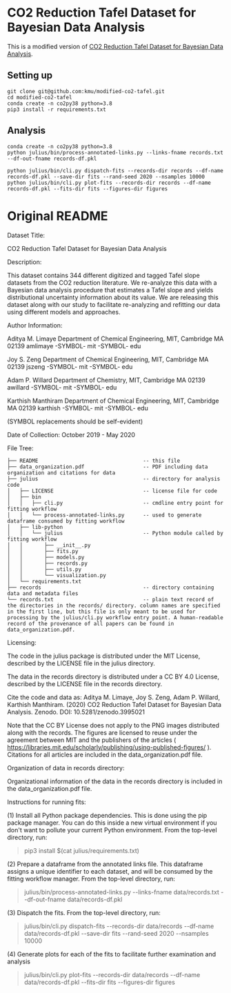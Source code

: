 # CO2 Reduction Tafel Dataset for Bayesian Data Analysis

This is a modified version of [CO2 Reduction Tafel Dataset for Bayesian Data Analysis](https://data.niaid.nih.gov/resources?id=zenodo_3995020).

## Setting up

```
git clone git@github.com:kmu/modified-co2-tafel.git
cd modified-co2-tafel
conda create -n co2py38 python=3.8
pip3 install -r requirements.txt
```

## Analysis

```
conda create -n co2py38 python=3.8
python julius/bin/process-annotated-links.py --links-fname records.txt --df-out-fname records-df.pkl

python julius/bin/cli.py dispatch-fits --records-dir records --df-name records-df.pkl --save-dir fits --rand-seed 2020 --nsamples 10000
python julius/bin/cli.py plot-fits --records-dir records --df-name records-df.pkl --fits-dir fits --figures-dir figures
```

# Original README

Dataset Title:

CO2 Reduction Tafel Dataset for Bayesian Data Analysis


Description:

This dataset contains 344 different digitized and tagged Tafel slope datasets from the CO2 reduction literature. We re-analyze this data with a Bayesian data analysis procedure that estimates a Tafel slope and yields distributional uncertainty information about its value. We are releasing this dataset along with our study to facilitate re-analyzing and refitting our data using different models and approaches.


Author Information:

Aditya M. Limaye
Department of Chemical Engineering, MIT, Cambridge MA 02139
amlimaye -SYMBOL- mit -SYMBOL- edu

Joy S. Zeng
Department of Chemical Engineering, MIT, Cambridge MA 02139
jszeng -SYMBOL- mit -SYMBOL- edu

Adam P. Willard
Department of Chemistry, MIT, Cambridge MA 02139
awillard -SYMBOL- mit -SYMBOL- edu

Karthish Manthiram
Department of Chemical Engineering, MIT, Cambridge MA 02139
karthish -SYMBOL- mit -SYMBOL- edu

(SYMBOL replacements should be self-evident)


Date of Collection: October 2019 - May 2020


File Tree:

```
├── README                                  -- this file
├── data_organization.pdf                   -- PDF including data organization and citations for data
├── julius                                  -- directory for analysis code
│   ├── LICENSE                             -- license file for code
│   ├── bin
│   │   ├── cli.py                          -- cmdline entry point for fitting workflow
│   │   └── process-annotated-links.py      -- used to generate dataframe consumed by fitting workflow
│   ├── lib-python
│   │   └── julius                          -- Python module called by fitting workflow
│   │       ├── __init__.py
│   │       ├── fits.py
│   │       ├── models.py
│   │       ├── records.py
│   │       ├── utils.py
│   │       └── visualization.py
│   └── requirements.txt
├── records                                 -- directory containing data and metadata files
└── records.txt                             -- plain text record of the directories in the records/ directory. column names are specified in the first line, but this file is only meant to be used for processing by the julius/cli.py workflow entry point. A human-readable record of the provenance of all papers can be found in data_organization.pdf.
```


Licensing:

The code in the julius package is distributed under the MIT License, described by the LICENSE file in the julius directory.

The data in the records directory is distributed under a CC BY 4.0 License, described by the LICENSE file in the records directory.

Cite the code and data as: Aditya M. Limaye, Joy S. Zeng, Adam P. Willard, Karthish Manthiram. (2020) CO2 Reduction Tafel Dataset for Bayesian Data Analysis. Zenodo. DOI: 10.5281/zenodo.3995021

Note that the CC BY License does not apply to the PNG images distributed along with the records. The figures are licensed to reuse under the agreement between MIT and the publishers of the articles ( https://libraries.mit.edu/scholarly/publishing/using-published-figures/ ). Citations for all articles are included in the data_organization.pdf file.


Organization of data in records directory:

Organizational information of the data in the records directory is included in the data_organization.pdf file.


Instructions for running fits:

(1) Install all Python package dependencies. This is done using the pip package manager. You can do this inside a new virtual environment if you don't want to pollute your current Python environment. From the top-level directory, run:

> pip3 install $(cat julius/requirements.txt)

(2) Prepare a dataframe from the annotated links file. This dataframe assigns a unique identifier to each dataset, and will be consumed by the fitting workflow manager. From the top-level directory, run:

> julius/bin/process-annotated-links.py --links-fname data/records.txt --df-out-fname data/records-df.pkl

(3) Dispatch the fits. From the top-level directory, run:

> julius/bin/cli.py dispatch-fits --records-dir data/records --df-name data/records-df.pkl --save-dir fits --rand-seed 2020 --nsamples 10000

(4) Generate plots for each of the fits to facilitate further examination and analysis

> julius/bin/cli.py plot-fits --records-dir data/records --df-name data/records-df.pkl --fits-dir fits --figures-dir figures

